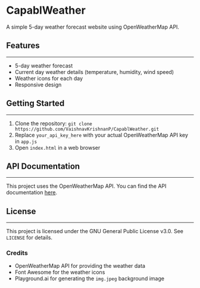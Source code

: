 # CapablWeather

A simple 5-day weather forecast website using OpenWeatherMap API.

## Features
--------

* 5-day weather forecast
* Current day weather details (temperature, humidity, wind speed)
* Weather icons for each day
* Responsive design

## Getting Started
---------------

1. Clone the repository: `git clone https://github.com/VaishnavKrishnanP/CapablWeather.git`
2. Replace `your_api_key_here` with your actual OpenWeatherMap API key in `app.js`
3. Open `index.html` in a web browser

## API Documentation
-----------------

This project uses the OpenWeatherMap API. You can find the API documentation [here](https://openweathermap.org/api).

## License
-------

This project is licensed under the GNU General Public License v3.0. See `LICENSE` for details.

### Credits

* OpenWeatherMap API for providing the weather data
* Font Awesome for the weather icons
* Playground.ai for generating the `img.jpeg` background image
